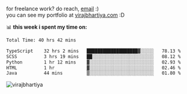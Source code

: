 for freelance work? do reach, [email](mailto:vlbhartiya@gmail.com) :)<br/>
you can see my portfolio at [virajbhartiya.com](https://virajbhartiya.com) :D

📊 **this week i spent my time on:**

<!--START_SECTION:waka-->

```txt
Total Time: 40 hrs 42 mins

TypeScript    32 hrs 2 mins   ███████████████████▓░░░░░   78.13 %
SCSS          3 hrs 19 mins   ██░░░░░░░░░░░░░░░░░░░░░░░   08.12 %
Python        1 hr 12 mins    ▓░░░░░░░░░░░░░░░░░░░░░░░░   02.93 %
HTML          1 hr            ▓░░░░░░░░░░░░░░░░░░░░░░░░   02.46 %
Java          44 mins         ▒░░░░░░░░░░░░░░░░░░░░░░░░   01.80 %
```

<!--END_SECTION:waka-->

<p align="left"> <img src="https://komarev.com/ghpvc/?username=virajbhartiya&color=blue" alt="virajbhartiya" /> </p>
